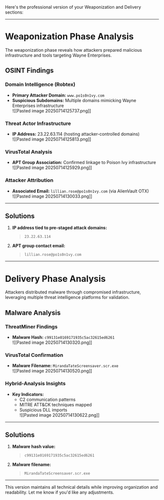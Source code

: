 Here's the professional version of your Weaponization and Delivery sections:

---

# Weaponization Phase Analysis

The weaponization phase reveals how attackers prepared malicious infrastructure and tools targeting Wayne Enterprises.

## OSINT Findings

### Domain Intelligence (Robtex)
- **Primary Attacker Domain:** `www.po1s0n1vy.com`
- **Suspicious Subdomains:** Multiple domains mimicking Wayne Enterprises infrastructure  
![[Pasted image 20250714125737.png]]

### Threat Actor Infrastructure
- **IP Address:** 23.22.63.114 (hosting attacker-controlled domains)  
![[Pasted image 20250714125813.png]]

### VirusTotal Analysis
- **APT Group Association:** Confirmed linkage to Poison Ivy infrastructure  
![[Pasted image 20250714125929.png]]

### Attacker Attribution
- **Associated Email:** `lillian.rose@po1s0n1vy.com` (via AlienVault OTX)  
![[Pasted image 20250714130033.png]]

---

## Solutions
1. **IP address tied to pre-staged attack domains:**  
   > `23.22.63.114`

2. **APT group contact email:**  
   > `lillian.rose@po1s0n1vy.com`

---

# Delivery Phase Analysis

Attackers distributed malware through compromised infrastructure, leveraging multiple threat intelligence platforms for validation.

## Malware Analysis

### ThreatMiner Findings
- **Malware Hash:** `c99131e0169171935c5ac32615ed6261`  
![[Pasted image 20250714130320.png]]

### VirusTotal Confirmation
- **Malware Filename:** `MirandaTateScreensaver.scr.exe`  
![[Pasted image 20250714130520.png]]

### Hybrid-Analysis Insights
- **Key Indicators:**
  - C2 communication patterns
  - MITRE ATT&CK techniques mapped
  - Suspicious DLL imports  
![[Pasted image 20250714130622.png]]

---

## Solutions
1. **Malware hash value:**  
   > `c99131e0169171935c5ac32615ed6261`

2. **Malware filename:**  
   > `MirandaTateScreensaver.scr.exe`

---

This version maintains all technical details while improving organization and readability. Let me know if you'd like any adjustments.
